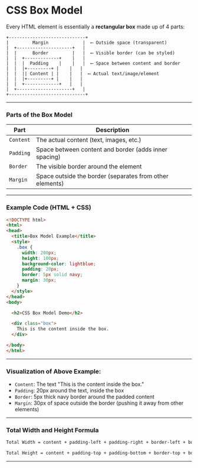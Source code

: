 # **CSS Box Model**

Every HTML element is essentially a **rectangular box** made up of 4 parts:

```
+-----------------------------+
|         Margin             |  ⟵ Outside space (transparent)
|  +---------------------+   |
|  |      Border         |   |  ⟵ Visible border (can be styled)
|  |  +-------------+    |   |
|  |  |  Padding    |    |   |  ⟵ Space between content and border
|  |  |+---------+ |    |   |
|  |  || Content | |    |   |  ⟵ Actual text/image/element
|  |  |+---------+ |    |   |
|  |  +-------------+   |   |
|  +---------------------+   |
+-----------------------------+
```

---

### Parts of the Box Model

| Part      | Description                                              |
| --------- | -------------------------------------------------------- |
| `Content` | The actual content (text, images, etc.)                  |
| `Padding` | Space between content and border (adds inner spacing)    |
| `Border`  | The visible border around the element                    |
| `Margin`  | Space outside the border (separates from other elements) |

---

### Example Code (HTML + CSS)

```html
<!DOCTYPE html>
<html>
<head>
  <title>Box Model Example</title>
  <style>
    .box {
      width: 200px;
      height: 100px;
      background-color: lightblue;
      padding: 20px;
      border: 5px solid navy;
      margin: 30px;
    }
  </style>
</head>
<body>

  <h2>CSS Box Model Demo</h2>

  <div class="box">
    This is the content inside the box.
  </div>

</body>
</html>
```

---

### Visualization of Above Example:

* `Content`: The text "This is the content inside the box."
* `Padding`: 20px around the text, inside the box
* `Border`: 5px thick navy border around the padded content
* `Margin`: 30px of space outside the border (pushing it away from other elements)

---

### Total Width and Height Formula

```txt
Total Width = content + padding-left + padding-right + border-left + border-right + margin-left + margin-right

Total Height = content + padding-top + padding-bottom + border-top + border-bottom + margin-top + margin-bottom
```

---
